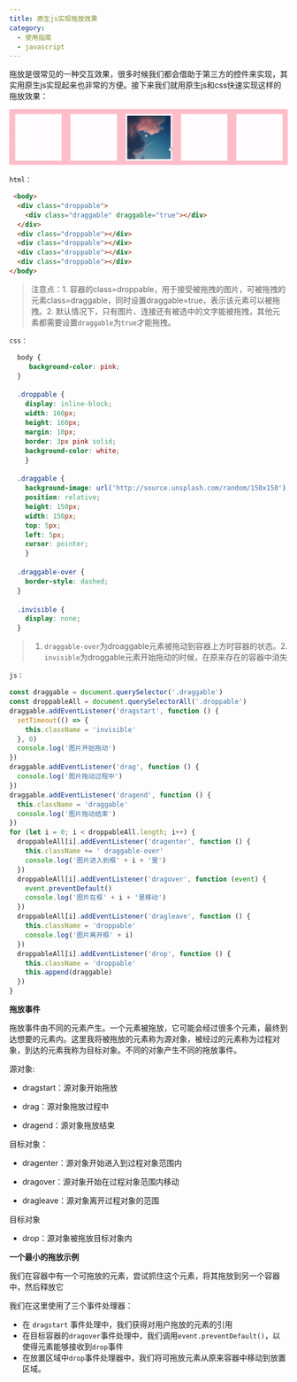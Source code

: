```yaml
---
title: 原生js实现拖放效果
category:
  - 使用指南
  - javascript
---
```


拖放是很常见的一种交互效果，很多时候我们都会借助于第三方的控件来实现，其实用原生js实现起来也非常的方便。接下来我们就用原生js和css快速实现这样的拖放效果：

![](./image/dragAnddrop.gif)

`html：`

```html
 <body>
  <div class="droppable">
    <div class="draggable" draggable="true"></div>
  </div>
  <div class="droppable"></div>
  <div class="droppable"></div>
  <div class="droppable"></div>
  <div class="droppable"></div>
</body>
```

> 注意点：1. 容器的class=droppable，用于接受被拖拽的图片，可被拖拽的元素class=draggable，同时设置draggable=true，表示该元素可以被拖拽。2. 默认情况下，只有图片、连接还有被选中的文字能被拖拽，其他元素都需要设置`draggable`为`true`才能拖拽。

`css：`

```css
  body {
     background-color: pink;
  }

  .droppable {
    display: inline-block;
    width: 160px;
    height: 160px;
    margin: 10px;
    border: 3px pink solid;
    background-color: white;
    }

  .draggable {
    background-image: url('http://source.unsplash.com/random/150x150');
    position: relative;
    height: 150px;
    width: 150px;
    top: 5px;
    left: 5px;
    cursor: pointer;
    }

  .draggable-over {
    border-style: dashed;
  }

  .invisible {
    display: none;
  }
```

> 1. `draggable-over`为droaggable元素被拖动到容器上方时容器的状态。2. `invisible`为droggable元素开始拖动的时候，在原来存在的容器中消失


`js：`

```js
const draggable = document.querySelector('.draggable')
const droppableAll = document.querySelectorAll('.droppable')
draggable.addEventListener('dragstart', function () {
  setTimeout(() => {
    this.className = 'invisible'
  }, 0)
  console.log('图片开始拖动')
})
draggable.addEventListener('drag', function () {
  console.log('图片拖动过程中')
})
draggable.addEventListener('dragend', function () {
  this.className = 'draggable'
  console.log('图片拖动结束')
})
for (let i = 0; i < droppableAll.length; i++) {
  droppableAll[i].addEventListener('dragenter', function () {
    this.className += ' draggable-over'
    console.log('图片进入到框' + i + '里')
  })
  droppableAll[i].addEventListener('dragover', function (event) {
    event.preventDefault()
    console.log('图片在框' + i + '里移动')
  })
  droppableAll[i].addEventListener('dragleave', function () {
    this.className = 'droppable'
    console.log('图片离开框' + i)
  })
  droppableAll[i].addEventListener('drop', function () {
    this.className = 'droppable'
    this.append(draggable)
  })
}
```

**拖放事件**

拖放事件由不同的元素产生。一个元素被拖放，它可能会经过很多个元素，最终到达想要的元素内。这里我将被拖放的元素称为源对象，被经过的元素称为过程对象，到达的元素我称为目标对象。不同的对象产生不同的拖放事件。

源对象:

- dragstart：源对象开始拖放

- drag：源对象拖放过程中

- dragend：源对象拖放结束

目标对象：

- dragenter：源对象开始进入到过程对象范围内

- dragover：源对象开始在过程对象范围内移动

- dragleave：源对象离开过程对象的范围

目标对象

- drop：源对象被拖放目标对象内

**一个最小的拖放示例**

我们在容器中有一个可拖放的元素，尝试抓住这个元素，将其拖放到另一个容器中，然后释放它

我们在这里使用了三个事件处理器：

- 在 `dragstart` 事件处理中，我们获得对用户拖放的元素的引用
- 在目标容器的`dragover`事件处理中，我们调用`event.preventDefault()`，以使得元素能够接收到`drop`事件
- 在放置区域中`drop`事件处理器中，我们将可拖放元素从原来容器中移动到放置区域。
